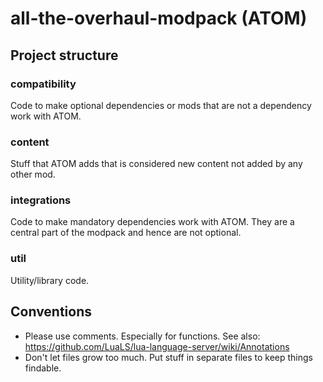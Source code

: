 # all-the-overhaul-modpack (ATOM)

## Project structure

### compatibility

Code to make optional dependencies or mods that are not a dependency work with ATOM.

### content

Stuff that ATOM adds that is considered new content not added by any other mod.

### integrations

Code to make mandatory dependencies work with ATOM. They are a central part of the modpack and hence are not optional.

### util

Utility/library code.

## Conventions

- Please use comments. Especially for functions. See also: https://github.com/LuaLS/lua-language-server/wiki/Annotations
- Don't let files grow too much. Put stuff in separate files to keep things findable.